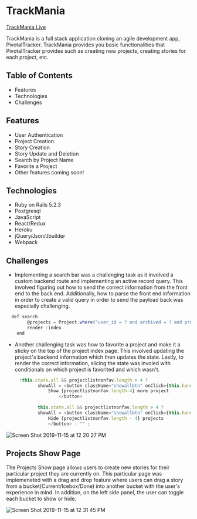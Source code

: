 # TrackMania
[TrackMania Live](https://trackmania.herokuapp.com/)

TrackMania is a full stack application cloning an agile development app, PivotalTracker.  TrackMania provides you basic functionalities that PivotalTracker provides such as creating new projects, creating stories for each project, etc.

## Table of Contents
* Features
* Technologies
* Challenges

## Features

* User Authentication
* Project Creation
* Story Creation
* Story Update and Deletion
* Search by Project Name
* Favorite a Project
* Other features coming soon!

## Technologies

* Ruby on Rails 5.2.3
* Postgresql
* JavaScript
* React/Redux
* Heroku
* jQuery/Json/Jbuilder
* Webpack

## Challenges

* Implementing a search bar was a challenging task as it involved a custom backend route and implementing an active record query.  This involved figuring out how to send the correct information from the front end to the back end. Additionally, how to parse the front end information in order to create a valid query in order to send the payload back was especially challenging.

```javascript
  def search
        @projects = Project.where("user_id = ? and archived = ? and project_name like ?", params[:user_id], params[:project][:archived], "%" + params[:search] + "%")
        render :index
    end

```

* Another challenging task was how to favorite a project and make it a sticky on the top of the project index page. This involved updating the project's backend information which then updates the state. Lastly, to render the correct information, slicing the state was involed with conditionals on which project is favorited and which wasn't.

```javascript
     !this.state.all && projectlistnonfav.length > 4 ?
            showAll = <button className="showallbtn" onClick={this.handleShowAllProjects}>
                Show {projectlistnonfav.length-4} more project
                    </button> 
            : 
            this.state.all && projectlistnonfav.length > 4 ?
            showAll = <button className="showallbtn" onClick={this.handlehideProjects}>
                Hide {projectlistnonfav.length - 4} projects
                </button> : "" ;
```

![Screen Shot 2019-11-15 at 12 20 27 PM](https://user-images.githubusercontent.com/52211990/68973356-eec1dc00-07a2-11ea-9c93-4297805c5a12.png)

## Projects Show Page
The Projects Show page allows users to create new stories for their particular project they are currently on.  This particular page was implemeneted with a drag and drop feature where users can drag a story from a bucket(Current/Icebox/Done) into another bucket with the user's experience in mind.  In addition, on the left side panel, the user can toggle each bucket to show or hide.

![Screen Shot 2019-11-15 at 12 31 45 PM](https://user-images.githubusercontent.com/52211990/68973759-f1710100-07a3-11ea-9b18-f6226aca9881.png)


